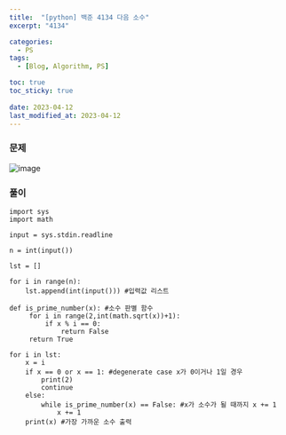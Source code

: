 ```yaml
---
title:  "[python] 백준 4134 다음 소수"
excerpt: "4134"

categories:
  - PS
tags:
  - [Blog, Algorithm, PS]

toc: true
toc_sticky: true
 
date: 2023-04-12
last_modified_at: 2023-04-12
---
```

### 문제

![image](https://user-images.githubusercontent.com/62383521/231244998-57cbee84-54d3-4b35-95ca-aa7d020fd8c5.png)

### 풀이

```
import sys
import math

input = sys.stdin.readline

n = int(input())

lst = []

for i in range(n):
    lst.append(int(input())) #입력값 리스트
    
def is_prime_number(x): #소수 판별 함수
     for i in range(2,int(math.sqrt(x))+1):
         if x % i == 0:
             return False
     return True

for i in lst: 
    x = i
    if x == 0 or x == 1: #degenerate case x가 0이거나 1일 경우
        print(2)
        continue
    else:
        while is_prime_number(x) == False: #x가 소수가 될 때까지 x += 1 
            x += 1
    print(x) #가장 가까운 소수 출력
```